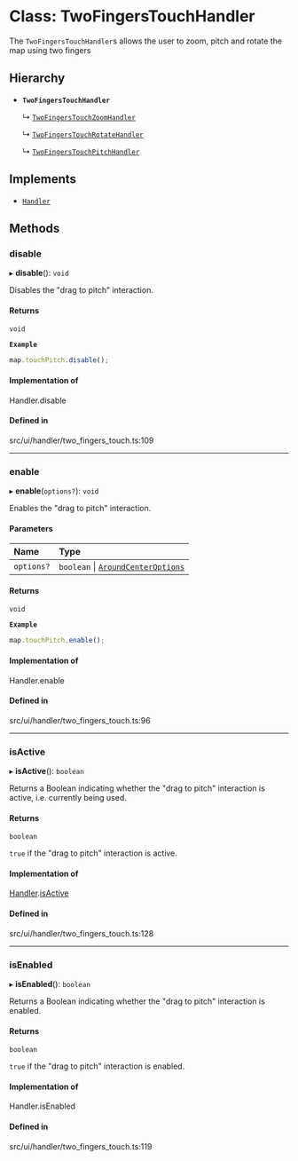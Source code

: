 # Class: TwoFingersTouchHandler

The `TwoFingersTouchHandler`s allows the user to zoom, pitch and rotate the map using two fingers

## Hierarchy

- **`TwoFingersTouchHandler`**

  ↳ [`TwoFingersTouchZoomHandler`](TwoFingersTouchZoomHandler.md)

  ↳ [`TwoFingersTouchRotateHandler`](TwoFingersTouchRotateHandler.md)

  ↳ [`TwoFingersTouchPitchHandler`](TwoFingersTouchPitchHandler.md)

## Implements

- [`Handler`](../interfaces/Handler.md)

## Methods

### disable

▸ **disable**(): `void`

Disables the "drag to pitch" interaction.

#### Returns

`void`

**`Example`**

```ts
map.touchPitch.disable();
```

#### Implementation of

Handler.disable

#### Defined in

src/ui/handler/two_fingers_touch.ts:109

___

### enable

▸ **enable**(`options?`): `void`

Enables the "drag to pitch" interaction.

#### Parameters

| Name | Type |
| :------ | :------ |
| `options?` | `boolean` \| [`AroundCenterOptions`](../types/AroundCenterOptions.md) |

#### Returns

`void`

**`Example`**

```ts
map.touchPitch.enable();
```

#### Implementation of

Handler.enable

#### Defined in

src/ui/handler/two_fingers_touch.ts:96

___

### isActive

▸ **isActive**(): `boolean`

Returns a Boolean indicating whether the "drag to pitch" interaction is active, i.e. currently being used.

#### Returns

`boolean`

`true` if the "drag to pitch" interaction is active.

#### Implementation of

[Handler](../interfaces/Handler.md).[isActive](../interfaces/Handler.md#isactive)

#### Defined in

src/ui/handler/two_fingers_touch.ts:128

___

### isEnabled

▸ **isEnabled**(): `boolean`

Returns a Boolean indicating whether the "drag to pitch" interaction is enabled.

#### Returns

`boolean`

`true` if the "drag to pitch" interaction is enabled.

#### Implementation of

Handler.isEnabled

#### Defined in

src/ui/handler/two_fingers_touch.ts:119
